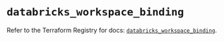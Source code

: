 # `databricks_workspace_binding`

Refer to the Terraform Registry for docs: [`databricks_workspace_binding`](https://registry.terraform.io/providers/databricks/databricks/1.79.1/docs/resources/workspace_binding).

